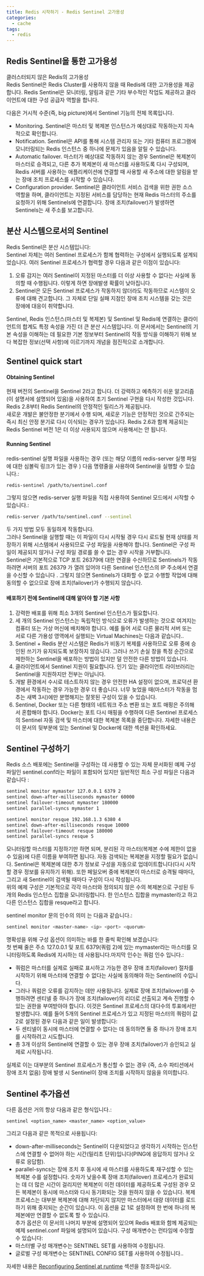 ```yaml
---
title: Redis 시작하기 - Redis Sentinel 고가용성
categories: 
  - cache
tags:
  - redis
---
```


## Redis Sentinel을 통한 고가용성
클러스터되지 않은 Redis의 고가용성  
Redis Sentinel은 Redis Cluster를 사용하지 않을 때 Redis에 대한 고가용성을 제공합니다. Redis Sentinel은 모니터링, 알림과 같은 기타 부수적인 작업도 제공하고 클라이언트에 대한 구성 공급자 역할을 합니다.  

다음은 거시적 수준(즉, big picture)에서 Sentinel 기능의 전체 목록입니다.
* Monitoring. Sentinel은 마스터 및 복제본 인스턴스가 예상대로 작동하는지 지속적으로 확인합니다.  
* Notification. Sentinel은 API를 통해 시스템 관리자 또는 기타 컴퓨터 프로그램에 모니터링되는 Redis 인스턴스 중 하나에 문제가 있음을 알릴 수 있습니다.  
* Automatic failover. 마스터가 예상대로 작동하지 않는 경우 Sentinel은 복제본이 마스터로 승격되고, 다른 추가 복제본이 새 마스터를 사용하도록 다시 구성되며, Redis 서버를 사용하는 애플리케이션에 연결할 때 사용할 새 주소에 대한 알림을 받는 장애 조치 프로세스를 시작할 수 있습니다.  
* Configuration provider. Sentinel은 클라이언트 서비스 검색을 위한 권한 소스 역할을 하며, 클라이언트는 지정된 서비스를 담당하는 현재 Redis 마스터의 주소를 요청하기 위해 Sentinels에 연결합니다. 장애 조치(failover)가 발생하면 Sentinels는 새 주소를 보고합니다.  

## 분산 시스템으로서의 Sentinel
Redis Sentinel은 분산 시스템입니다:  
Sentinel 자체는 여러 Sentinel 프로세스가 함께 협력하는 구성에서 실행되도록 설계되었습니다. 여러 Sentinel 프로세스가 협력할 경우 다음과 같은 이점이 있습니다:  
1.	오류 감지는 여러 Sentinel이 지정된 마스터를 더 이상 사용할 수 없다는 사실에 동의할 때 수행됩니다. 이렇게 하면 장애발생 확률이 낮아집니다.  
2.	Sentinel은 모든 Sentinel 프로세스가 작동하지 않더라도 작동하므로 시스템이 오류에 대해 견고합니다. 그 자체로 단일 실패 지점인 장애 조치 시스템을 갖는 것은 장애에 대응이 취약합니다.  

Sentinel, Redis 인스턴스(마스터 및 복제본) 및 Sentinel 및 Redis에 연결하는 클라이언트의 합계도 특정 속성을 가진 더 큰 분산 시스템입니다. 이 문서에서는 Sentinel의 기본 속성을 이해하는 데 필요한 기본 정보부터 Sentinel의 작동 방식을 이해하기 위해 보다 복잡한 정보(선택 사항)에 이르기까지 개념을 점진적으로 소개합니다.  

## Sentinel quick start
#### Obtaining Sentinel
현재 버전의 Sentinel을 Sentinel 2라고 합니다. 더 강력하고 예측하기 쉬운 알고리즘(이 설명서에 설명되어 있음)을 사용하여 초기 Sentinel 구현을 다시 작성한 것입니다.  
Redis 2.8부터 Redis Sentinel의 안정적인 릴리스가 제공됩니다.  
새로운 개발은 불안정한 분기에서 수행  되며, 새로운 기능은 안정적인 것으로 간주되는 즉시 최신 안정 분기로 다시 이식되는 경우가 있습니다.
Redis 2.6과 함께 제공되는 Redis Sentinel 버전 1은 더 이상 사용되지 않으며 사용해서는 안 됩니다.  
#### Running Sentinel
redis-sentinel 실행 파일을 사용하는 경우  (또는 해당 이름의 redis-server 실행 파일에 대한 심볼릭 링크가 있는 경우  ) 다음 명령줄을 사용하여 Sentinel을 실행할 수 있습니다.:  
```bash
redis-sentinel /path/to/sentinel.conf
```
그렇지 않으면 redis-server 실행 파일을 직접 사용하여 Sentinel 모드에서 시작할 수 있습니다.:
```bash
redis-server /path/to/sentinel.conf --sentinel
```
두 가지 방법 모두 동일하게 작동합니다.  
그러나  Sentinel을 실행할 때는 이 파일이 다시 시작될 경우 다시 로드될 현재 상태를 저장하기 위해 시스템에서 사용되므로 구성 파일을 사용해야 합니다. Sentinel은 구성 파일이 제공되지 않거나 구성 파일 경로를 쓸 수 없는 경우 시작을 거부합니다.  
Sentinel은 기본적으로 TCP 포트 26379에 대한 연결을 수신하므로 Sentinels가 작동하려면 서버의 포트 26379  가 열려 있어야 다른 Sentinel 인스턴스의 IP 주소에서 연결을 수신할 수 있습니다  . 그렇지 않으면 Sentinels가 대화할 수 없고 수행할 작업에 대해 동의할 수 없으므로 장애 조치(failover)가 수행되지 않습니다.  

#### 배포하기 전에 Sentinel에 대해 알아야 할 기본 사항
1.	강력한 배포를 위해 최소 3개의 Sentinel 인스턴스가 필요합니다.  
2.	세 개의 Sentinel 인스턴스는 독립적인 방식으로 오류가 발생하는 것으로 여겨지는 컴퓨터 또는 가상 머신에 배치해야 합니다. 예를 들어 서로 다른 물리적 서버 또는 서로 다른 가용성 영역에서 실행되는 Virtual Machines는 다음과 같습니다..  
3.	Sentinel + Redis 분산 시스템은 Redis가 비동기 복제를 사용하므로 오류 중에 승인된 쓰기가 유지되도록 보장하지 않습니다. 그러나 쓰기 손실 창을 특정 순간으로 제한하는 Sentinel을 배포하는 방법이 있지만 덜 안전한 다른 방법이 있습니다.  
4.	클라이언트에서 Sentinel 지원이 필요합니다. 인기 있는 클라이언트 라이브러리는 Sentinel을 지원하지만 전부는 아닙니다.  
5.	개발 환경에서 수시로 테스트하지 않는 경우 안전한 HA 설정이 없으며, 프로덕션 환경에서 작동하는 경우 가능한 경우 더 좋습니다. 너무 늦었을 때(마스터가 작동을 멈추는 새벽 3시)에만 분명해지는 잘못된 구성이 있을 수 있습니다.  
6.	Sentinel, Docker 또는 다른 형태의 네트워크 주소 변환 또는 포트 매핑은 주의해서 혼합해야 합니다. Docker는 포트 다시 매핑을 수행하여 다른 Sentinel 프로세스의 Sentinel 자동 검색 및 마스터에 대한 복제본 목록을 중단합니다.  자세한 내용은 이 문서의 뒷부분에 있는 Sentinel 및 Docker에 대한 섹션을  확인하세요.  

##  Sentinel 구성하기 
Redis 소스 배포에는  Sentinel을 구성하는 데 사용할 수 있는 자체 문서화된 예제 구성 파일인 sentinel.conf라는 파일이 포함되어 있지만 일반적인 최소 구성 파일은 다음과 같습니다 :
```bash
sentinel monitor mymaster 127.0.0.1 6379 2
sentinel down-after-milliseconds mymaster 60000
sentinel failover-timeout mymaster 180000
sentinel parallel-syncs mymaster 1

sentinel monitor resque 192.168.1.3 6380 4
sentinel down-after-milliseconds resque 10000
sentinel failover-timeout resque 180000
sentinel parallel-syncs resque 5
```
모니터링할 마스터를 지정하기만 하면 되며, 분리된 각 마스터(복제본 수에 제한이 없을 수 있음)에 다른 이름을 부여하면 됩니다. 자동 검색되는 복제본을 지정할 필요가 없습니다. Sentinel은 복제본에 대한 추가 정보로 구성을 자동으로 업데이트합니다(다시 시작할 경우 정보를 유지하기 위해). 또한 페일오버 중에 복제본이 마스터로 승격될 때마다, 그리고 새 Sentinel이 검색될 때마다 구성이 다시 작성됩니다.  
위의 예제 구성은 기본적으로 각각 마스터와 정의되지 않은 수의 복제본으로 구성된 두 개의 Redis 인스턴스 집합을 모니터링합니다. 한 인스턴스 집합을 mymaster라고 하고 다른  인스턴스 집합을 resque라고 합니다.  

sentinel monitor 문의 인수의 의미  는 다음과 같습니다.:
```bash
sentinel monitor <master-name> <ip> <port> <quorum>
```
명확성을 위해 구성 옵션이 의미하는 바를 한 줄씩 확인해 보겠습니다:  
첫 번째 줄은 주소 127.0.0.1 및 포트 6379(쿼럼 2)에 있는 mymaster라는 마스터를 모니터링하도록 Redis에 지시하는 데 사용됩니다.마지막 인수는 쿼럼 인수 입니다.:  
* 쿼럼은 마스터를  실제로 실패로 표시하고 가능한 경우 장애 조치(failover) 절차를 시작하기 위해 마스터에 연결할 수 없다는 사실에 동의해야 하는 Sentinel의 수입니다.
* 그러나 쿼럼은 오류를 감지하는 데만 사용됩니다. 실제로 장애 조치(failover)를 수행하려면 센티넬 중 하나가 장애 조치(failover)의 리더로 선출되고 계속 진행할 수 있는 권한을 부여받아야 합니다. 이것은 Sentinel 프로세스의 대다수의 투표에서만 발생합니다.
예를 들어 5개의 Sentinel 프로세스가 있고 지정된 마스터의 쿼럼이 값 2로 설정된 경우 다음과 같은 일이 발생합니다:
* 두 센티넬이 동시에 마스터에 연결할 수 없다는 데 동의하면 둘 중 하나가 장애 조치를 시작하려고 시도합니다.
* 총 3개 이상의 Sentinel에 연결할 수 있는 경우 장애 조치(failover)가 승인되고 실제로 시작됩니다.

실제로 이는 대부분의 Sentinel 프로세스가 통신할 수 없는 경우  (즉, 소수 파티션에서 장애 조치 없음) 장애 발생 시 Sentinel이 장애 조치를 시작하지 않음을 의미합니다.  
## Sentinel 추가옵션
다른 옵션은 거의 항상 다음과 같은 형식입니다.:
```
sentinel <option_name> <master_name> <option_value>
```
그리고 다음과 같은 목적으로 사용됩니다:
* down-after-milliseconds는 Sentinel이 다운되었다고 생각하기 시작하는 인스턴스에 연결할 수 없어야 하는 시간(밀리초 단위)입니다(PING에 응답하지 않거나 오류로 응답함).  
* parallel-syncs는 장애 조치 후 동시에 새 마스터를 사용하도록 재구성할 수 있는 복제본 수를 설정합니다. 숫자가 낮을수록 장애 조치(failover) 프로세스가 완료되는 데 더 많은 시간이 걸리지만 복제본이 이전 데이터를 제공하도록 구성된 경우 모든 복제본이 동시에 마스터와 다시 동기화되는 것을 원하지 않을 수 있습니다. 복제 프로세스는 대부분 복제본에 대해 차단되지 않지만 마스터에서 대량 데이터를 로드하기 위해 중지되는 순간이 있습니다. 이 옵션을 값 1로 설정하여 한 번에 하나의 복제본에만 연결할 수 없도록 할 수 있습니다.  
추가 옵션은 이 문서의 나머지 부분에 설명되어 있으며  Redis 배포와 함께 제공되는 예제 sentinel.conf 파일에 설명되어 있습니다.
구성 매개변수는 런타임에 수정할 수 있습니다:  
* 마스터별 구성 매개변수는 SENTINEL SET를 사용하여 수정됩니다.  
* 글로벌 구성 매개변수는 SENTINEL CONFIG SET를 사용하여 수정됩니다..  

 자세한 내용은 [Reconfiguring Sentinel at runtime](https://redis.io/docs/management/sentinel/#reconfiguring-sentinel-at-runtime) 섹션을 참조하십시오.
